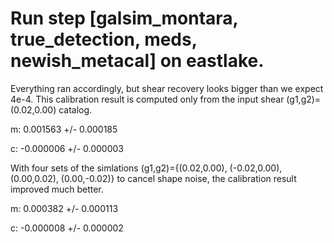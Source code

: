 # Run step [galsim_montara, true_detection, meds, newish_metacal] on eastlake. 
Everything ran accordingly, but shear recovery looks bigger than we expect 4e-4. 
This calibration result is computed only from the input shear (g1,g2)=(0.02,0.00) catalog. 

m: 0.001563 +/- 0.000185

c: -0.000006 +/- 0.000003

With four sets of the simlations (g1,g2)={(0.02,0.00), (-0.02,0.00), (0.00,0.02), (0.00,-0.02)} to cancel shape noise, 
the calibration result improved much better. 

m: 0.000382 +/- 0.000113

c: -0.000008 +/- 0.000002
